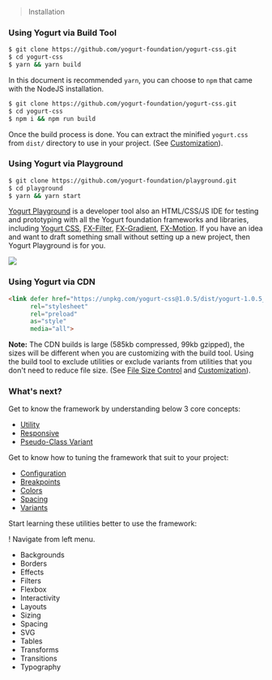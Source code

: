 > Installation

### Using Yogurt via Build Tool

```bash
$ git clone https://github.com/yogurt-foundation/yogurt-css.git
$ cd yogurt-css
$ yarn && yarn build
```

In this document is recommended `yarn`, you can choose to `npm` that came with the NodeJS installation.

```bash
$ git clone https://github.com/yogurt-foundation/yogurt-css.git
$ cd yogurt-css
$ npm i && npm run build
```

Once the build process is done. You can extract the  minified `yogurt.css` from `dist/` directory to use in your project. (See [Customization](../customization/configuration.md)).

### Using Yogurt via Playground

```bash
$ git clone https://github.com/yogurt-foundation/playground.git
$ cd playground
$ yarn && yarn start
```

[Yogurt Playground](https://github.com/yogurt-foundation/playground) is a developer tool also an HTML/CSS/JS IDE for testing and prototyping with all the Yogurt foundation frameworks and libraries, including [Yogurt CSS](https://github.com/yogurt-foundation/yogurt-css), [FX-Filter](https://github.com/yogurt-foundation/fx-filter), [FX-Gradient](https://github.com/yogurt-foundation/fx-gradient), [FX-Motion](https://github.com/yogurt-foundation/fx-motion). If you have an idea and want to draft something small without setting up a new project, then Yogurt Playground is for you.

<y>
  <img class="w-full h-full rounded-lg"
       src="https://yogurt-css-documentation.netlify.com/assets/yogurt_playground_screenshot_01.png">
</y>

### Using Yogurt via CDN

```html
<link defer href="https://unpkg.com/yogurt-css@1.0.5/dist/yogurt-1.0.5_solidcore.min.css" 
      rel="stylesheet"
      rel="preload"
      as="style"
      media="all">
```

**Note:** The CDN builds is large (585kb compressed, 99kb gzipped), the sizes will be different when you are customizing with the build tool. Using the build tool to exclude utilities or exclude variants from utilities that you don't need to reduce file size. (See [File Size Control](../getting-started/file-size-control.md) and [Customization](../customization/configuration.md)).

### What's next?

Get to know the framework by understanding below 3 core concepts:

- [Utility](../core-concepts/utility.md)
- [Responsive](../core-concepts/responsive.md)
- [Pseudo-Class Variant](../core-concepts/pseudo-class-variants.md)

Get to know how to tuning the framework that suit to your project:

- [Configuration](../customization/configuration.md)
- [Breakpoints](../customization/breakpoints.md)
- [Colors](../customization/colors.md)
- [Spacing](../customization/spacing.md)
- [Variants](../customization/variants.md)

Start learning these utilities better to use the framework:

<y class="relative max-w-xxs mb-4 px-4 py-2 text-sm text-orange-600 bg-orange-200 border border-orange-300 rounded">
  <y class="mx-auto flex">
   <y class="flex justify-center items-center mr-2 p-1 w-5 h-5 font-semibold text-orange-200 bg-orange-500 rounded-full">
    !  
   </y>
   Navigate from left menu.
  </y>
</y>

<ul class="list-disc">
  <li>Backgrounds</li>
  <li>Borders</li>
  <li>Effects</li>
  <li>Filters</li>
  <li>Flexbox</li>
  <li>Interactivity</li>
  <li>Layouts</li>
  <li>Sizing</li>
  <li>Spacing</li>
  <li>SVG</li>
  <li>Tables</li>
  <li>Transforms</li>
  <li>Transitions</li>
  <li>Typography</li>
</ul>
